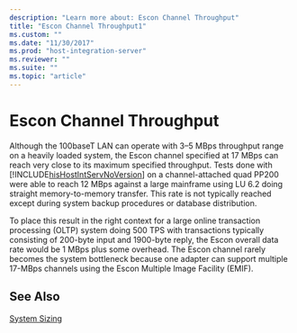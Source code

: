 ```yaml
---
description: "Learn more about: Escon Channel Throughput"
title: "Escon Channel Throughput1"
ms.custom: ""
ms.date: "11/30/2017"
ms.prod: "host-integration-server"
ms.reviewer: ""
ms.suite: ""
ms.topic: "article"
---
```

# Escon Channel Throughput
Although the 100baseT LAN can operate with 3–5 MBps throughput range on a heavily loaded system, the Escon channel specified at 17 MBps can reach very close to its maximum specified throughput. Tests done with [!INCLUDE[hisHostIntServNoVersion](../includes/hishostintservnoversion-md.md)] on a channel-attached quad PP200 were able to reach 12 MBps against a large mainframe using LU 6.2 doing straight memory-to-memory transfer. This rate is not typically reached except during system backup procedures or database distribution.  
  
 To place this result in the right context for a large online transaction processing (OLTP) system doing 500 TPS with transactions typically consisting of 200-byte input and 1900-byte reply, the Escon overall data rate would be 1 MBps plus some overhead. The Escon channel rarely becomes the system bottleneck because one adapter can support multiple 17-MBps channels using the Escon Multiple Image Facility (EMIF).  
  
## See Also  
 [System Sizing](../core/system-sizing1.md)
